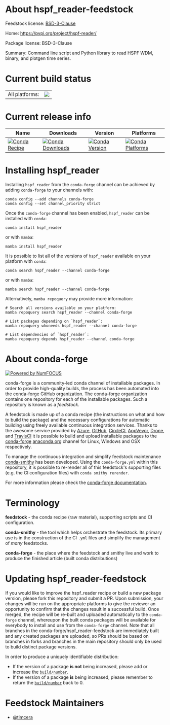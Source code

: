About hspf_reader-feedstock
===========================

Feedstock license: [BSD-3-Clause](https://github.com/conda-forge/hspf_reader-feedstock/blob/main/LICENSE.txt)

Home: https://pypi.org/project/hspf-reader/

Package license: BSD-3-Clause

Summary: Command line script and Python library to read HSPF WDM, binary, and plotgen time series.

Current build status
====================


<table><tr><td>All platforms:</td>
    <td>
      <a href="https://dev.azure.com/conda-forge/feedstock-builds/_build/latest?definitionId=18931&branchName=main">
        <img src="https://dev.azure.com/conda-forge/feedstock-builds/_apis/build/status/hspf_reader-feedstock?branchName=main">
      </a>
    </td>
  </tr>
</table>

Current release info
====================

| Name | Downloads | Version | Platforms |
| --- | --- | --- | --- |
| [![Conda Recipe](https://img.shields.io/badge/recipe-hspf_reader-green.svg)](https://anaconda.org/conda-forge/hspf_reader) | [![Conda Downloads](https://img.shields.io/conda/dn/conda-forge/hspf_reader.svg)](https://anaconda.org/conda-forge/hspf_reader) | [![Conda Version](https://img.shields.io/conda/vn/conda-forge/hspf_reader.svg)](https://anaconda.org/conda-forge/hspf_reader) | [![Conda Platforms](https://img.shields.io/conda/pn/conda-forge/hspf_reader.svg)](https://anaconda.org/conda-forge/hspf_reader) |

Installing hspf_reader
======================

Installing `hspf_reader` from the `conda-forge` channel can be achieved by adding `conda-forge` to your channels with:

```
conda config --add channels conda-forge
conda config --set channel_priority strict
```

Once the `conda-forge` channel has been enabled, `hspf_reader` can be installed with `conda`:

```
conda install hspf_reader
```

or with `mamba`:

```
mamba install hspf_reader
```

It is possible to list all of the versions of `hspf_reader` available on your platform with `conda`:

```
conda search hspf_reader --channel conda-forge
```

or with `mamba`:

```
mamba search hspf_reader --channel conda-forge
```

Alternatively, `mamba repoquery` may provide more information:

```
# Search all versions available on your platform:
mamba repoquery search hspf_reader --channel conda-forge

# List packages depending on `hspf_reader`:
mamba repoquery whoneeds hspf_reader --channel conda-forge

# List dependencies of `hspf_reader`:
mamba repoquery depends hspf_reader --channel conda-forge
```


About conda-forge
=================

[![Powered by
NumFOCUS](https://img.shields.io/badge/powered%20by-NumFOCUS-orange.svg?style=flat&colorA=E1523D&colorB=007D8A)](https://numfocus.org)

conda-forge is a community-led conda channel of installable packages.
In order to provide high-quality builds, the process has been automated into the
conda-forge GitHub organization. The conda-forge organization contains one repository
for each of the installable packages. Such a repository is known as a *feedstock*.

A feedstock is made up of a conda recipe (the instructions on what and how to build
the package) and the necessary configurations for automatic building using freely
available continuous integration services. Thanks to the awesome service provided by
[Azure](https://azure.microsoft.com/en-us/services/devops/), [GitHub](https://github.com/),
[CircleCI](https://circleci.com/), [AppVeyor](https://www.appveyor.com/),
[Drone](https://cloud.drone.io/welcome), and [TravisCI](https://travis-ci.com/)
it is possible to build and upload installable packages to the
[conda-forge](https://anaconda.org/conda-forge) [anaconda.org](https://anaconda.org/)
channel for Linux, Windows and OSX respectively.

To manage the continuous integration and simplify feedstock maintenance
[conda-smithy](https://github.com/conda-forge/conda-smithy) has been developed.
Using the ``conda-forge.yml`` within this repository, it is possible to re-render all of
this feedstock's supporting files (e.g. the CI configuration files) with ``conda smithy rerender``.

For more information please check the [conda-forge documentation](https://conda-forge.org/docs/).

Terminology
===========

**feedstock** - the conda recipe (raw material), supporting scripts and CI configuration.

**conda-smithy** - the tool which helps orchestrate the feedstock.
                   Its primary use is in the construction of the CI ``.yml`` files
                   and simplify the management of *many* feedstocks.

**conda-forge** - the place where the feedstock and smithy live and work to
                  produce the finished article (built conda distributions)


Updating hspf_reader-feedstock
==============================

If you would like to improve the hspf_reader recipe or build a new
package version, please fork this repository and submit a PR. Upon submission,
your changes will be run on the appropriate platforms to give the reviewer an
opportunity to confirm that the changes result in a successful build. Once
merged, the recipe will be re-built and uploaded automatically to the
`conda-forge` channel, whereupon the built conda packages will be available for
everybody to install and use from the `conda-forge` channel.
Note that all branches in the conda-forge/hspf_reader-feedstock are
immediately built and any created packages are uploaded, so PRs should be based
on branches in forks and branches in the main repository should only be used to
build distinct package versions.

In order to produce a uniquely identifiable distribution:
 * If the version of a package **is not** being increased, please add or increase
   the [``build/number``](https://docs.conda.io/projects/conda-build/en/latest/resources/define-metadata.html#build-number-and-string).
 * If the version of a package **is** being increased, please remember to return
   the [``build/number``](https://docs.conda.io/projects/conda-build/en/latest/resources/define-metadata.html#build-number-and-string)
   back to 0.

Feedstock Maintainers
=====================

* [@timcera](https://github.com/timcera/)

